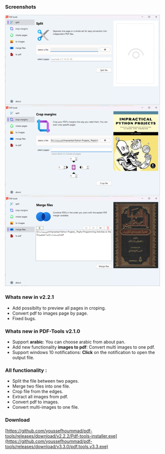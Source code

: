 
### Screenshots
![](https://raw.githubusercontent.com/youssefhoummad/pdf-tools/3.3.0/docs/img/split.png)
![](https://raw.githubusercontent.com/youssefhoummad/pdf-tools/3.3.0/docs/img/crop.png)
![](https://raw.githubusercontent.com/youssefhoummad/pdf-tools/3.3.0/docs/img/extract.png)

### Whats new in v2.2.1
- Add possibilty to preview all pages in croping.
- Convert pdf to images page by page.
- Fixed bugs.

### Whats new in PDF-Tools v2.1.0
- Support **arabic**: You can choose arabic from about pan.
- Add new functionality **images to pdf**: Convert multi images to one pdf.
- Support windows 10 notifications: **Click** on the notification to open the output file.

### All functionality :
- Split the file between two pages.
- Merge two files into one file.
- Crop file from the edges.
- Extract all images from pdf.
- Convert pdf to images.
- Convert multi-images to one file.

### Download
[https://github.com/youssefhoummad/pdf-tools/releases/download/v2.2.2/Pdf-tools-installer.exe](https://github.com/youssefhoummad/pdf-tools/releases/download/v3.3.0/pdf.tools.v3.3.exe)
